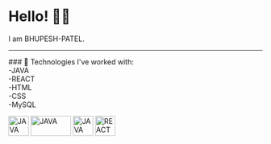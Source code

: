 # Hello! 👋👋

I am BHUPESH-PATEL.

<hr color=yellow>
### 🌟 Technologies I've worked with:
<br>
-JAVA
<br>
-REACT
<br>
-HTML
<br>
-CSS
<br>
-MySQL
<br>
<p allign="left">
   <img src="https://dev.java/assets/images/java-logo-vector.png" alt="JAVA" width="40" height="40"/>
  <img src="https://upload.wikimedia.org/wikipedia/commons/thumb/1/10/CSS3_and_HTML5_logos_and_wordmarks.svg/791px-CSS3_and_HTML5_logos_and_wordmarks.svg.png?20150111171555" alt="JAVA" width="80" height="40"/>
   <img src="https://www.mysql.com/common/logos/logo-mysql-170x115.png" alt="JAVA" width="40" height="40"/>
   <img src="https://icons8.com/icon/wPohyHO_qO1a/react" alt="REACT width="40" height="40">
</p>
